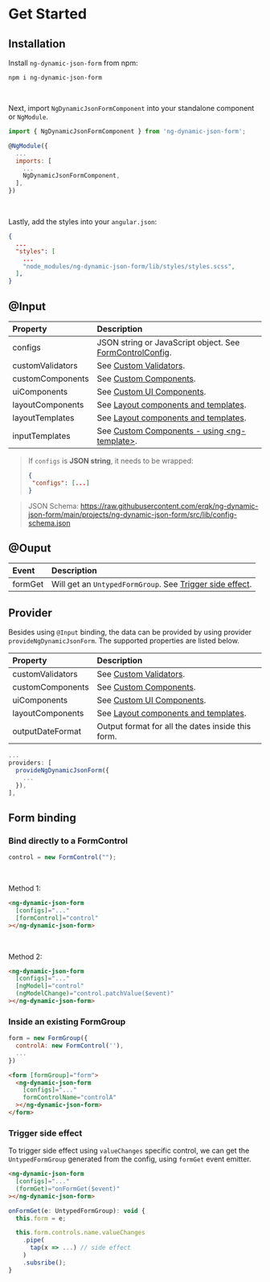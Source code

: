 # Get Started

## Installation

Install `ng-dynamic-json-form` from npm:

```
npm i ng-dynamic-json-form
```

<br>

Next, import `NgDynamicJsonFormComponent` into your standalone component or `NgModule`.

```javascript
import { NgDynamicJsonFormComponent } from 'ng-dynamic-json-form';

@NgModule({
  ...
  imports: [
    ...
    NgDynamicJsonFormComponent,
  ],
})
```

<br>

Lastly, add the styles into your `angular.json`:

```json
{
  ...
  "styles": [
    ...
    "node_modules/ng-dynamic-json-form/lib/styles/styles.scss",
  ],
}
```

[FormControlConfig]: ../../v4/form-control-config/form-control-config_en.md
[Custom Validators]: ../../v4/validators/validators_en.md#custom-validators
[Custom Components]: ../../v4/custom-components/custom-components_en.md
[Custom UI Components]: ../../v4/custom-components/custom-components_en.md#custom-ui-components
[Layout components and templates]: ../../v4/styling/styling_en.md#layout-components-and-templates
[Custom Components - using &lt;ng-template&gt;]: ../../v4/custom-components/custom-components_en.md#using-ng-template

## @Input

| Property         | Description                                                |
| :--------------- | :--------------------------------------------------------- |
| configs          | JSON string or JavaScript object. See [FormControlConfig]. |
| customValidators | See [Custom Validators].                                   |
| customComponents | See [Custom Components].                                   |
| uiComponents     | See [Custom UI Components].                                |
| layoutComponents | See [Layout components and templates].                     |
| layoutTemplates  | See [Layout components and templates].                     |
| inputTemplates   | See [Custom Components - using &lt;ng-template&gt;].       |

> If `configs` is **JSON string**, it needs to be wrapped:
>
> ```json
> {
>  "configs": [...]
> }
> ```

> JSON Schema: https://raw.githubusercontent.com/erqk/ng-dynamic-json-form/main/projects/ng-dynamic-json-form/src/lib/config-schema.json

## @Ouput

| Event   | Description                                                                      |
| :------ | :------------------------------------------------------------------------------- |
| formGet | Will get an `UntypedFormGroup`. See [Trigger side effect](#trigger-side-effect). |

## Provider

Besides using `@Input` binding, the data can be provided by using provider `provideNgDynamicJsonForm`. The supported properties are listed below.

| Property         | Description                                       |
| :--------------- | :------------------------------------------------ |
| customValidators | See [Custom Validators].                          |
| customComponents | See [Custom Components].                          |
| uiComponents     | See [Custom UI Components].                       |
| layoutComponents | See [Layout components and templates].            |
| outputDateFormat | Output format for all the dates inside this form. |

```javascript
...
providers: [
  provideNgDynamicJsonForm({
    ...
  }),
],
```

## Form binding

### Bind directly to a FormControl

```javascript
control = new FormControl("");
```

<br>

Method 1:

<!-- prettier-ignore -->
```html
<ng-dynamic-json-form
  [configs]="..."
  [formControl]="control"
></ng-dynamic-json-form>
```

<br>

Method 2:

<!-- prettier-ignore -->
```html
<ng-dynamic-json-form
  [configs]="..."
  [ngModel]="control"
  (ngModelChange)="control.patchValue($event)"
></ng-dynamic-json-form>
```

### Inside an existing FormGroup

```javascript
form = new FormGroup({
  controlA: new FormControl(''),
  ...
})
```

<!-- prettier-ignore -->
```html
<form [formGroup]="form">
  <ng-dynamic-json-form
    [configs]="..."
    formControlName="controlA"
  ></ng-dynamic-json-form>
</form>
```

### Trigger side effect

To trigger side effect using `valueChanges` specific control, we can get the `UntypedFormGroup` generated from the config, using `formGet` event emitter.

<!-- prettier-ignore -->
```html
<ng-dynamic-json-form
  [configs]="..."
  (formGet)="onFormGet($event)"
></ng-dynamic-json-form>
```

```javascript
onFormGet(e: UntypedFormGroup): void {
  this.form = e;

  this.form.controls.name.valueChanges
    .pipe(
      tap(x => ...) // side effect
    )
    .subsribe();
}
```
